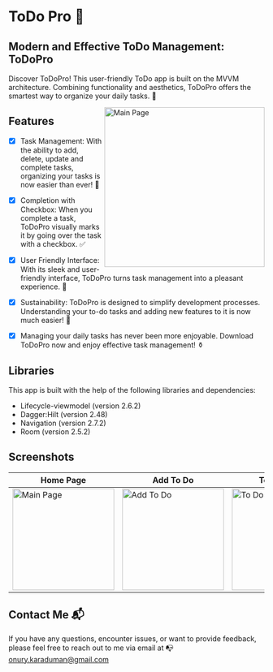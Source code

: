 # ToDo Pro :iphone:
## Modern and Effective ToDo Management: ToDoPro
Discover ToDoPro! This user-friendly ToDo app is built on the MVVM architecture. Combining functionality and aesthetics, ToDoPro offers the smartest way to organize your daily tasks. :calling:


<img  align="right" width="315" src="https://github.com/Honor13/ToDo-App/assets/53227891/4b007099-8faa-4642-b1f5-c251fe6f62a7" alt="Main Page" style="height:600px weight:200px">


## Features
- [x] Task Management: With the ability to add, delete, update and complete tasks, organizing your tasks is now easier than ever! :notebook:

- [x] Completion with Checkbox: When you complete a task, ToDoPro visually marks it by going over the task with a checkbox. :white_check_mark:

- [x] User Friendly Interface: With its sleek and user-friendly interface, ToDoPro turns task management into a pleasant experience. :iphone:

- [x] Sustainability: ToDoPro is designed to simplify development processes. Understanding your to-do tasks and adding new features to it is now much easier! :battery:

- [x] Managing your daily tasks has never been more enjoyable. Download ToDoPro now and enjoy effective task management! :funeral_urn:

## Libraries
This app is built with the help of the following libraries and dependencies:
- Lifecycle-viewmodel (version 2.6.2)
- Dagger:Hilt (version 2.48)
- Navigation (version 2.7.2)
- Room (version 2.5.2)
  
## Screenshots
Home Page                                                                             | Add To Do                                                                         | To Do Detail                                                                            | Search To Do                                                                              |
|---------------------------------------------------------------------------------|--------------------------------------------------------------------------------------|------------------------------------------------------------------------------------------|-------------------------------------------------------------------------------------|
|<img src="https://github.com/Honor13/ToDo-App/assets/53227891/4b007099-8faa-4642-b1f5-c251fe6f62a7" alt="Main Page" style="width:200px"/> | <img src="https://github.com/Honor13/ToDo-App/assets/53227891/f367ce0c-0335-410b-8808-c0c0fbdce8f5" alt="Add To Do" style="width:200px"/> | <img src="https://github.com/Honor13/ToDo-App/assets/53227891/aabd411e-5c7a-4c04-b72f-384f4f3138f3" alt="To Do Detail" style="width:200px"/> |  <img src="https://github.com/Honor13/ToDo-App/assets/53227891/dfb4d100-e6e3-4183-99da-7a6f02a9906b" alt="Food Detail" style="width:200px"/> |

## Contact Me 📬

If you have any questions, encounter issues, or want to provide feedback, please feel free to reach out to me via email at :mailbox_with_no_mail: [onury.karaduman@gmail.com](mailto:onury.karaduman@gmail.com)

